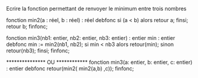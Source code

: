 Ecrire la fonction permettant de renvoyer le minimum entre trois nombres 

fonction min2(a : réel, b : réel) : réel
debfonc
	si (a < b) alors
		retour a; 
	finsi;
	retour b;
finfonc;

fonction min3(nb1: entier, nb2: entier, nb3: entier) : entier
min : entier
debfonc
	min := min2(nb1, nb2);
	si min < nb3 alors
		retour(min);
	sinon 
		retour(nb3);
	finsi;
finfonc;

*************** OU ************
fonction min3(a: entier, b: entier, c: entier) : entier
debfonc
	retour(min2( min2(a,b) ,c));
finfonc;